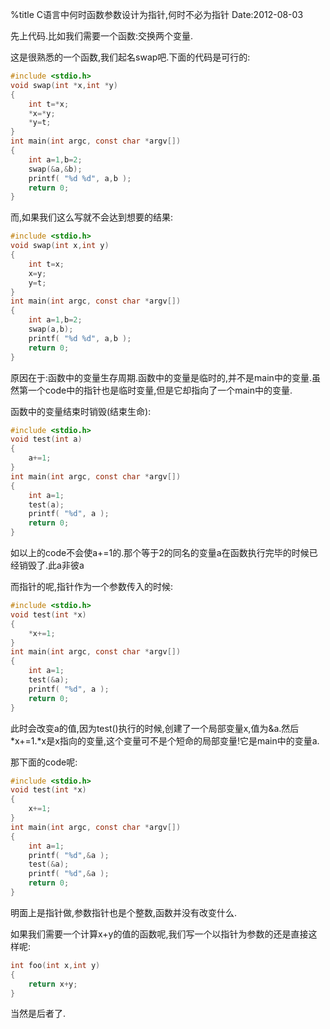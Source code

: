 %title C语言中何时函数参数设计为指针,何时不必为指针
Date:2012-08-03 

先上代码.比如我们需要一个函数:交换两个变量. 

这是很熟悉的一个函数,我们起名swap吧.下面的代码是可行的: 

```c
#include <stdio.h>
void swap(int *x,int *y)
{
    int t=*x;
    *x=*y;
    *y=t;
}
int main(int argc, const char *argv[])
{
    int a=1,b=2;
    swap(&a,&b);
    printf( "%d %d", a,b );
    return 0;
}
```
而,如果我们这么写就不会达到想要的结果: 
```c
#include <stdio.h>
void swap(int x,int y)
{
    int t=x;
    x=y;
    y=t;
}
int main(int argc, const char *argv[])
{
    int a=1,b=2;
    swap(a,b);
    printf( "%d %d", a,b );
    return 0;
}
```
原因在于:函数中的变量生存周期.函数中的变量是临时的,并不是main中的变量.虽然第一个code中的指针也是临时变量,但是它却指向了一个main中的变量. 

函数中的变量结束时销毁(结束生命): 
```c
#include <stdio.h>
void test(int a)
{
    a+=1;
}
int main(int argc, const char *argv[])
{
    int a=1;
    test(a);
    printf( "%d", a );
    return 0;
}
```
如以上的code不会使a+=1的.那个等于2的同名的变量a在函数执行完毕的时候已经销毁了.此a非彼a 

而指针的呢,指针作为一个参数传入的时候: 
```c
#include <stdio.h>
void test(int *x)
{
    *x+=1;
}
int main(int argc, const char *argv[])
{
    int a=1;
    test(&a);
    printf( "%d", a );
    return 0;
}
```
此时会改变a的值,因为test()执行的时候,创建了一个局部变量x,值为&a.然后*x+=1.*x是x指向的变量,这个变量可不是个短命的局部变量!它是main中的变量a. 

那下面的code呢: 
```c
#include <stdio.h>
void test(int *x)
{
    x+=1;
}
int main(int argc, const char *argv[])
{
    int a=1;
    printf( "%d",&a );
    test(&a);
    printf( "%d",&a );
    return 0;
}
```
明面上是指针做,参数指针也是个整数,函数并没有改变什么.

如果我们需要一个计算x+y的值的函数呢,我们写一个以指针为参数的还是直接这样呢:
```c
int foo(int x,int y)
{
    return x+y;
}
```
当然是后者了. 

